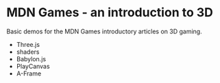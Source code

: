 # MDN Games - an introduction to 3D

Basic demos for the MDN Games introductory articles on 3D gaming.

- Three.js
- shaders
- Babylon.js
- PlayCanvas
- A-Frame